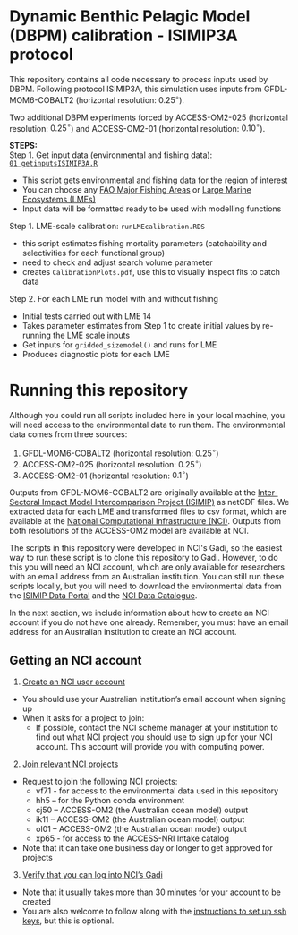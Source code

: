 # Dynamic Benthic Pelagic Model (DBPM) calibration - ISIMIP3A protocol
This repository contains all code necessary to process inputs used by DBPM. Following protocol ISIMIP3A, this simulation uses inputs from GFDL-MOM6-COBALT2 (horizontal resolution: $0.25^{\circ}$).  
  
Two additional DBPM experiments forced by ACCESS-OM2-025 (horizontal resolution: $0.25^{\circ}$) and ACCESS-OM2-01 (horizontal resolution: $0.10^{\circ}$).  
  
**STEPS:**  
Step 1. Get input data (environmental and fishing data): [`01_getinputsISIMIP3A.R`]("01_getinputsISIMIP3A.R")  
- This script gets environmental and fishing data for the region of interest  
- You can choose any [FAO Major Fishing Areas](https://www.fao.org/fishery/en/area/search) or [Large Marine Ecosystems (LMEs)](https://worldoceanreview.com/en/wor-5/improving-coastal-protection/the-art-of-coastal-management/large-marine-ecosystems/)  
- Input data will be formatted ready to be used with modelling functions  
  
Step 1. LME-scale calibration: `runLMEcalibration.RDS`  
- this script estimates fishing mortality parameters (catchability and selectivities for each functional group)  
- need to check and adjust search volume parameter  
- creates `CalibrationPlots.pdf`, use this to visually inspect fits to catch data  
  
Step 2. For each LME run model with and without fishing  
- Initial tests carried out with LME 14  
- Takes parameter estimates from Step 1 to create initial values by re-running the LME scale inputs  
- Get inputs for `gridded_sizemodel()` and runs for LME  
- Produces diagnostic plots for each LME


# Running this repository
Although you could run all scripts included here in your local machine, you will need access to the environmental data to run them. The environmental data comes from three sources:  
1. GFDL-MOM6-COBALT2 (horizontal resolution: $0.25^{\circ}$)  
2. ACCESS-OM2-025 (horizontal resolution: $0.25^{\circ}$)  
3. ACCESS-OM2-01 (horizontal resolution: $0.1^{\circ}$)

Outputs from GFDL-MOM6-COBALT2 are originally available at the [Inter-Sectoral Impact Model Intercomparison Project (ISIMIP)](https://www.isimip.org/) as netCDF files. We extracted data for each LME and transformed files to csv format, which are available at the [National Computational Infrastructure (NCI)](https://nci.org.au/). Outputs from both resolutions of the ACCESS-OM2 model are available at NCI.  
  
The scripts in this repository were developed in NCI's Gadi, so the easiest way to run these script is to clone this repository to Gadi. However, to do this you will need an NCI account, which are only available for researchers with an email address from an Australian institution. You can still run these scripts locally, but you will need to download the environmental data from the [ISIMIP Data Portal](https://data.isimip.org/search/tree/ISIMIP3a/InputData/climate/ocean/gfdl-mom6-cobalt2/) and the [NCI Data Catalogue](https://dx.doi.org/10.25914/608097cb3433f).  
  
In the next section, we include information about how to create an NCI account if you do not have one already. Remember, you must have an email address for an Australian institution to create an NCI account.  
  
## Getting an NCI account
1. [Create an NCI user account](https://access-hive.org.au/getting_started/first_steps/#create-an-nci-user-account)  
  * You should use your Australian institution’s email account when signing up  
  * When it asks for a project to join:  
    * If possible, contact the NCI scheme manager at your institution to find out what NCI project you should use to sign up for your NCI account. This account will provide you with computing power.    
2. [Join relevant NCI projects](https://access-hive.org.au/getting_started/first_steps/#join-relevant-nci-projects)
  * Request to join the following NCI projects:  
    * vf71 - for access to the environmental data used in this repository  
    * hh5 – for the Python conda environment   
    * cj50 – ACCESS-OM2 (the Australian ocean model) output  
    * ik11 – ACCESS-OM2 (the Australian ocean model) output  
    * ol01 – ACCESS-OM2 (the Australian ocean model) output  
    * xp65 - for access to the ACCESS-NRI Intake catalog  
  * Note that it can take one business day or longer to get approved for projects  
3. [Verify that you can log into NCI’s Gadi](https://access-hive.org.au/getting_started/first_steps/#login-to-gadi)  
  * Note that it usually takes more than 30 minutes for your account to be created  
  * You are also welcome to follow along with the [instructions to set up ssh keys](https://access-hive.org.au/getting_started/first_steps/#automatic-login), but this is optional.  


